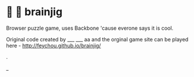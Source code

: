 :cherry_blossom: :lollipop: brainjig
==========

Browser puzzle game, uses Backbone 'cause everone says it is cool.


Original code created by ___ ___ aa and the orginal game site can be played here - http://feychou.github.io/brainjig/

.

_


